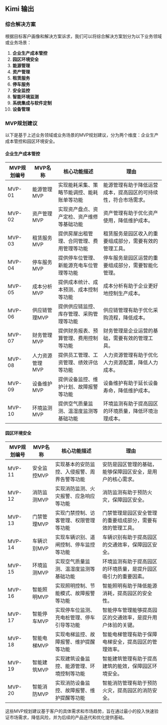 ## Kimi 输出

### 综合解决方案

根据目标客户画像和解决方案诉求，我们可以将综合解决方案划分为以下业务领域或业务场景：

1. **企业生产成本管控**
2. **园区环境安全**
3. **能源管理**
4. **资产管理**
5. **租赁服务**
6. **停车服务**
7. **安全监控**
8. **智能环境监测**
9. **系统集成与软件定制**
10. **设备管理**

### MVP规划建议

以下是基于上述业务领域或业务场景的MVP规划建议，分为两个维度：企业生产成本管控和园区环境安全。

#### 企业生产成本管控


| MVP规划编号 | MVP名称         | 核心功能描述                               | 理由                                                           |
| ----------- | --------------- | ------------------------------------------ | -------------------------------------------------------------- |
| MVP-01      | 能源管理MVP     | 实现能耗采集、策略节能调控、能耗账单等功能 | 能源管理有助于降低运营成本，提高园区的可持续性，符合市场需求。 |
| MVP-02      | 资产管理MVP     | 实现资产盘点、资产定检、资产维修等基础功能 | 资产管理有助于优化资产使用，降低维护成本。                     |
| MVP-03      | 租赁服务MVP     | 提供房屋出租管理、合同管理、费用管理等功能 | 租赁服务是园区收入的重要组成部分，需要有效的管理工具。         |
| MVP-04      | 停车服务MVP     | 提供停车位管理、新能源充电车位管理等功能   | 停车服务是园区运营的重要组成部分，需要智能化管理。             |
| MVP-05      | 成本分析MVP     | 提供成本统计、成本预测、成本控制等功能     | 成本分析有助于企业更好地控制生产成本。                         |
| MVP-06      | 供应链管理MVP   | 提供供应链监控、库存管理、采购管理等功能   | 供应链管理有助于优化采购流程，降低成本。                       |
| MVP-07      | 财务管理MVP     | 提供财务报表、预算管理、费用控制等功能     | 财务管理是企业运营的基础，需要有效的管理工具。                 |
| MVP-08      | 人力资源管理MVP | 提供员工管理、工资管理、绩效评估等功能     | 人力资源管理有助于优化人力资源配置，降低人力成本。             |
| MVP-09      | 设备维护MVP     | 提供设备监控、维护计划、故障报警等功能     | 设备维护有助于延长设备寿命，降低维护成本。                     |
| MVP-10      | 环境监测MVP     | 提供空气质量监测、温湿度监测等基础功能     | 环境监测有助于提高园区的环境质量，降低环境治理成本。           |

#### 园区环境安全


| MVP规划编号 | MVP名称     | 核心功能描述                                 | 理由                                                           |
| ----------- | ----------- | -------------------------------------------- | -------------------------------------------------------------- |
| MVP-11      | 安全监控MVP | 实现基本的安防监控、入侵报警、周界告警等功能 | 安防是园区管理的基础，能够保障园区安全，是用户的核心需求。     |
| MVP-12      | 消防监测MVP | 实现消防监测、火灾报警、应急响应等功能       | 消防监测有助于预防火灾，保障园区安全。                         |
| MVP-13      | 门禁管理MVP | 实现门禁控制、访客管理、权限管理等功能       | 门禁管理是园区安全管理的重要组成部分，需要有效的管理工具。     |
| MVP-14      | 车辆识别MVP | 实现车辆识别、道闸控制、停车监控等功能       | 车辆识别有助于提高园区的交通效率，保障园区安全。               |
| MVP-15      | 环境监测MVP | 实现空气质量监测、温湿度监测等基础功能       | 环境监测有助于提高园区的环境质量，是提升园区吸引力的重要因素。 |
| MVP-16      | 智能照明MVP | 实现照明控制、节能模式、故障报警等功能       | 智能照明有助于降低能源消耗，提高园区的安全性。                 |
| MVP-17      | 智能停车MVP | 实现停车位监测、充电桩管理、停车引导等功能   | 智能停车管理能够提高园区的交通效率，是提升用户体验的关键。     |
| MVP-18      | 智能电梯MVP | 实现电梯监控、故障报警、维护提醒等功能       | 智能电梯管理有助于保障电梯安全，提高园区的管理效率。           |
| MVP-19      | 智能建筑MVP | 实现建筑设备监控、能源管理、环境控制等功能   | 智能建筑管理有助于提高建筑的能效，保障园区环境安全。           |
| MVP-20      | 智能消防MVP | 实现消防设备监控、故障报警、维护提醒等功能   | 智能消防管理有助于预防火灾，提高园区的消防安全。               |

这些MVP规划建议基于客户的具体需求和市场趋势，旨在通过最小的投入快速验证市场需求，降低风险，并为后续的产品迭代和优化提供基础。


